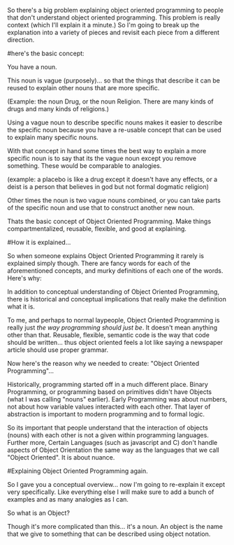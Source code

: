 
So there's a big problem explaining object oriented programming to people that don't understand object oriented programming. This problem is really context (which I'll explain it a minute.) So I'm going to break up the explanation into a variety of pieces and revisit each piece from a different direction.


#here's the basic concept:

You have a noun. 

This noun is vague (purposely)... so that the things that describe it can be reused to explain other nouns that are more specific.

(Example: the noun Drug, or the noun Religion. There are many kinds of drugs and many kinds of religions.)

Using a vague noun to describe specific nouns makes it easier to describe the specific noun because you have a re-usable concept that can be used to explain many specific nouns. 

With that concept in hand some times the best way to explain a more specific noun is to say that its the vague noun except you remove something. These would be comparable to analogies. 

(example: a placebo is like a drug except it doesn't have any effects, or a deist is a person that believes in god but not formal dogmatic religion)

Other times the noun is two vague nouns combined, or you can take parts of the specific noun and use that to construct another new noun.

Thats the basic concept of Object Oriented Programming. Make things compartmentalized, reusable, flexible, and good at explaining.  


#How it is explained...

So when someone explains Object Oriented Programming it rarely is explained simply though. There are fancy words for each of the aforementioned concepts, and murky definitions of each one of the words. Here's why:

In addition to conceptual understanding of Object Oriented Programming, there is historical and conceptual implications that really make the definition what it is.

To me, and perhaps to normal laypeople, Object Oriented Programming is really just ​_the way programming should just be_​. It doesn't mean anything other than that. Reusable, flexible, semantic code is the way that code should be written... thus object oriented feels a lot like saying a newspaper article should use proper grammar. 

Now here's the reason why we needed to create: "Object Oriented Programming"...

Historically, programming started off in a much different place. Binary Programming, or programming based on primitives didn't have Objects (what I was calling "nouns" earlier). Early Programming was about numbers, not about how variable values interacted with each other. That layer of abstraction is important to modern programming and to formal logic. 

So its important that people understand that the interaction of objects (nouns) with each other is not a given within programming languages. Further more, Certain Languages (such as javascript and C) don't handle aspects of Object Orientation the same way as the languages that we call "Object Oriented". It is about nuance. 


#Explaining Object Oriented Programming again. 

So I gave you a conceptual overview... now I'm going to re-explain it except very specifically. Like everything else I will make sure to add a bunch of examples and as many analogies as I can. 

So what is an Object?

Though it's more complicated than this... it's a noun. An object is the name that we give to something that can be described using object notation.















